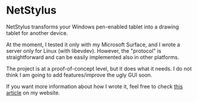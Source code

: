 # NetStylus

NetStylus transforms your Windows pen-enabled tablet into a drawing tablet for another device.

At the moment, I tested it only with my Microsoft Surface, and I wrote a server only for Linux (with libevdev).
However, the "protocol" is straightforward and can be easily implemented also in other platforms.

The project is at a proof-of-concept level, but it does what it needs. I do not think I am going to add features/improve the ugly GUI soon.

If you want more information about how I wrote it, feel free to check [this article](https://www.pierov.org/2021/02/19/netstylus/ "this article") on my website.
